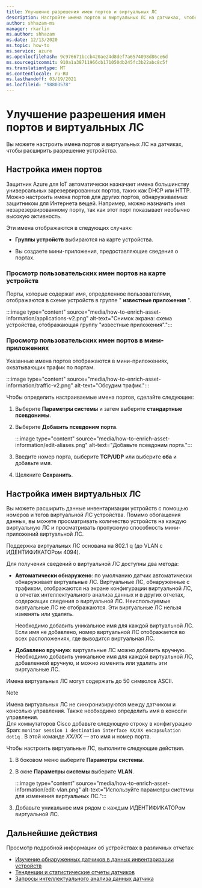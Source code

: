 ```yaml
---
title: Улучшение разрешения имен портов и виртуальных ЛС
description: Настройте имена портов и виртуальных ЛС на датчиках, чтобы расширить разрешение устройства.
author: shhazam-ms
manager: rkarlin
ms.author: shhazam
ms.date: 12/13/2020
ms.topic: how-to
ms.service: azure
ms.openlocfilehash: 9c976671bccb420ae24d8def7a6574098d86ce6d
ms.sourcegitcommit: 910a1a38711966cb171050db245fc3b22abc8c5f
ms.translationtype: MT
ms.contentlocale: ru-RU
ms.lasthandoff: 03/19/2021
ms.locfileid: "98803578"
---
```

# <a name="enhance-port-and-vlan-name-resolution"></a>Улучшение разрешения имен портов и виртуальных ЛС

Вы можете настроить имена портов и виртуальных ЛС на датчиках, чтобы расширить разрешение устройства.

## <a name="customize-port-names"></a>Настройка имен портов

Защитник Azure для IoT автоматически назначает имена большинству универсальных зарезервированных портов, таких как DHCP или HTTP. Можно настроить имена портов для других портов, обнаруживаемых защитником для Интернета вещей. Например, можно назначить имя незарезервированному порту, так как этот порт показывает необычно высокую активность.

Эти имена отображаются в следующих случаях:

  - **Группы устройств** выбираются на карте устройства.

  - Вы создаете мини-приложения, предоставляющие сведения о портах.

### <a name="view-custom-port-names-in-the-device-map"></a>Просмотр пользовательских имен портов на карте устройств

Порты, которые содержат имя, определенное пользователями, отображаются в схеме устройств в группе " **известные приложения** ".

:::image type="content" source="media/how-to-enrich-asset-information/applications-v2.png" alt-text="Снимок экрана: схема устройства, отображающая группу &quot;известные приложения&quot;.":::

### <a name="view-custom-port-names-in-widgets"></a>Просмотр пользовательских имен портов в мини-приложениях

Указанные имена портов отображаются в мини-приложениях, охватывающих трафик по портам.

:::image type="content" source="media/how-to-enrich-asset-information/traffic-v2.png" alt-text="Обсудим трафик.":::

Чтобы определить настраиваемые имена портов, сделайте следующее:

1. Выберите **Параметры системы** и затем выберите **стандартные псевдонимы**.

2. Выберите **Добавить псевдоним порта**.

    :::image type="content" source="media/how-to-enrich-asset-information/edit-aliases.png" alt-text="Добавьте псевдоним порта.":::

3. Введите номер порта, выберите **TCP/UDP** или выберите **оба** и добавьте имя.

4. Щелкните **Сохранить**.

## <a name="configure-vlan-names"></a>Настройка имен виртуальных ЛС

Вы можете расширить данные инвентаризации устройств с помощью номеров и тегов виртуальной ЛС устройства. Помимо обогащения данных, вы можете просматривать количество устройств на каждую виртуальную ЛС и просматривать пропускную способность мини-приложений виртуальной ЛС.

Поддержка виртуальных ЛС основана на 802.1 q (до VLAN с ИДЕНТИФИКАТОРом 4094).

Для получения сведений о виртуальной ЛС доступны два метода:

- **Автоматически обнаружено**: по умолчанию датчик автоматически обнаруживает виртуальные ЛС. Виртуальные ЛС, обнаруженные с трафиком, отображаются на экране конфигурации виртуальной ЛС, в отчетах интеллектуального анализа данных и в других отчетах, содержащих сведения о виртуальной ЛС. Неиспользуемые виртуальные ЛС не отображаются. Эти виртуальные ЛС нельзя изменять или удалять. 

  Необходимо добавить уникальное имя для каждой виртуальной ЛС. Если имя не добавлено, номер виртуальной ЛС отображается во всех расположениях, где выводится виртуальная ЛС.

- **Добавлено вручную**: виртуальные ЛС можно добавить вручную. Необходимо добавить уникальное имя для каждой виртуальной ЛС, добавленной вручную, и можно изменить или удалить эти виртуальные ЛС.

Имена виртуальных ЛС могут содержать до 50 символов ASCII.

> [!NOTE]
> Имена виртуальных ЛС не синхронизируются между датчиком и консолью управления. Также необходимо определить имя в консоли управления.  
Для коммутаторов Cisco добавьте следующую строку в конфигурацию Span: `monitor session 1 destination interface XX/XX encapsulation dot1q` . В этой команде *XX/XX* — это имя и номер порта.

Чтобы настроить виртуальные ЛС, выполните следующие действия.

1. В боковом меню выберите **Параметры системы**.

2. В окне **Параметры системы** выберите **VLAN**.

    :::image type="content" source="media/how-to-enrich-asset-information/edit-vlan.png" alt-text="Используйте параметры системы для изменения виртуальных ЛС.":::

3. Добавьте уникальное имя рядом с каждым ИДЕНТИФИКАТОРом виртуальной ЛС.

## <a name="next-steps"></a>Дальнейшие действия

Просмотр подробной информации об устройствах в различных отчетах:

- [Изучение обнаруженных датчиков в данных инвентаризации устройств](how-to-investigate-sensor-detections-in-a-device-inventory.md)
- [Тенденции и статистические отчеты датчиков](how-to-create-trends-and-statistics-reports.md)
- [Запросы интеллектуального анализа данных датчика](how-to-create-data-mining-queries.md)
